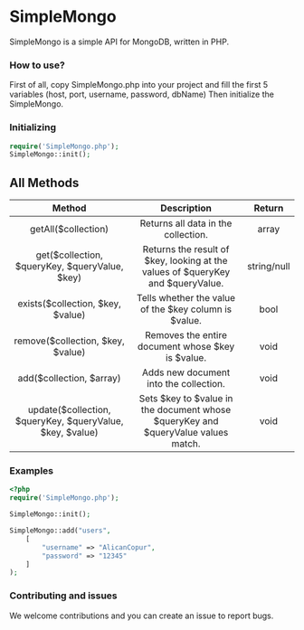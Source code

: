 # SimpleMongo

SimpleMongo is a simple API for MongoDB, written in PHP.

### How to use?
First of all, copy SimpleMongo.php into your project and fill the first 5 variables (host, port, username, password, dbName)
Then initialize the SimpleMongo.

### Initializing
```php
require('SimpleMongo.php');
SimpleMongo::init();
```
## All Methods
| Method | Description | Return |
|:-----------:|:----------:|:----------:|
| getAll($collection) | Returns all data in the collection. | array |
| get($collection, $queryKey, $queryValue, $key) | Returns the result of $key, looking at the values of $queryKey and $queryValue. | string/null |
| exists($collection, $key, $value) | Tells whether the value of the $key column is $value.  | bool |
| remove($collection, $key, $value) | Removes the entire document whose $key is $value.  | void |
| add($collection, $array) | Adds new document into the collection. | void |
| update($collection, $queryKey, $queryValue, $key, $value) | Sets $key to $value in the document whose $queryKey and $queryValue values match.  | void |

### Examples
```php
<?php
require('SimpleMongo.php');

SimpleMongo::init();

SimpleMongo::add("users", 
    [
        "username" => "AlicanCopur", 
        "password" => "12345"
    ]
);
```

### Contributing and issues
We welcome contributions and you can create an issue to report bugs.